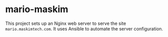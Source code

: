 # mario-maskim
This project sets up an Nginx web server to serve the site `mario.maskimtech.com`. It uses Ansible to automate the server configuration.
